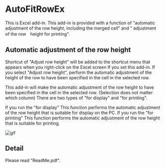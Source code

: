 # AutoFitRowEx
This is Excel add-in. This add-in is provided with a function of "automatic adjustment of the row height, including the merged cell" and " adjustment of the row　height for printing".

##	Automatic adjustment of the row height
Shortcut of "Adjust row height" will be added to the shortcut menu that appears when you right-click on the Excel screen If you set this add-in.
If you select "Adjust row height", perform the automatic adjustment of the height of the row to have been specified in the cell in the selected row.

This add-in will make the automatic adjustment of the row height to have been specified in the cell in the selected row. (Selection does not matter which column)
There are two types of "for display" and "for printing".

If you run the "for display"
This function performs the automatic adjustment of the row height that is suitable for display on the PC.
If you run the "for printing"
This function performs the automatic adjustment of the row height that is suitable for printing.

![gif](http://toowaki.web.fc2.com/picture/AutoFitRowEx_img_EN.png)

## Detail 
 Please read "ReadMe.pdf".
